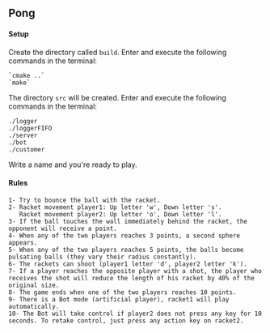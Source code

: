 ## Pong

#### Setup

Create the directory called `build`. Enter and execute the following commands in the terminal:
```
`cmake ..`
`make`
```

The directory `src` will be created. Enter and execute the following commands in the terminal:
```
./logger
./loggerFIFO
./server
./bot
./customer
```

Write a name and you're ready to play.

#### Rules

```
1- Try to bounce the ball with the racket.
2- Racket movement player1: Up letter 'w', Down letter 's'.
   Racket movement player2: Up letter 'o', Down letter 'l'.
3- If the ball touches the wall immediately behind the racket, the opponent will receive a point.
4- When any of the two players reaches 3 points, a second sphere appears.
5- When any of the two players reaches 5 points, the balls become pulsating balls (they vary their radius constantly).
6- The rackets can shoot (player1 letter 'd', player2 letter 'k').
7- If a player reaches the opposite player with a shot, the player who receives the shot will reduce the length of his racket by 40% of the original size.
8- The game ends when one of the two players reaches 10 points.
9- There is a Bot mode (artificial player), racket1 will play automatically.
10- The Bot will take control if player2 does not press any key for 10 seconds. To retake control, just press any action key on racket2.
```

